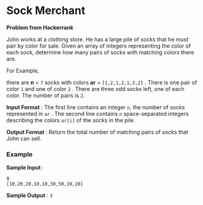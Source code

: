 # Sock Merchant

**Problem from Hackerrank**

John works at a clothing store. He has a large pile of socks that he must pair by color for sale. Given an array of integers representing the color of each sock, determine how many pairs of socks with matching colors there are.

For Example, 

there are **n** = `7`  socks with colors **ar** = `[1,2,1,2,1,3,2]` . 
There is one pair of color  `1` and one of color `2` . There are three odd socks left, one of each color. The number of pairs is `2`.

**Input Format** :
The first line contains an integer `n`, the number of socks represented in `ar` . 
The second line contains `n` space-separated integers describing the colors `ar[i]` of the socks in the pile.

**Output Format** :
Return the total number of matching pairs of socks that John can sell.

### **Example**

**Sample Input** : 

`9`        
`[10,20,20,10,10,30,50,10,20]`

**Sample Output** : `3`

